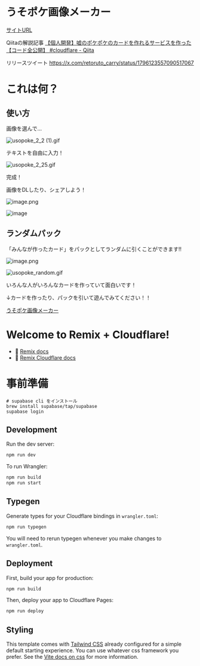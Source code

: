 # うそポケ画像メーカー

[サイトURL](https://usopoke.asonde.me/)

Qiitaの解説記事
[【個人開発】嘘のポケポケのカードを作れるサービスを作った【コード全公開】 \#cloudflare \- Qiita](https://qiita.com/retoruto_carry/items/66725ea6fdd899d8f210)

リリースツイート
https://x.com/retoruto_carry/status/1796123557090517067

# これは何？

## 使い方

画像を選んで...

![usopoke_2_2 (1).gif](https://qiita-image-store.s3.ap-northeast-1.amazonaws.com/0/156690/308e847e-ae2d-835a-4c55-9bf3193e1d7c.gif)


テキストを自由に入力！

![usopoke_2_25.gif](https://qiita-image-store.s3.ap-northeast-1.amazonaws.com/0/156690/3170e331-13a3-e326-ee44-f353d16845b7.gif)


完成！

画像をDLしたり、シェアしよう！

![image.png](https://qiita-image-store.s3.ap-northeast-1.amazonaws.com/0/156690/5e7a6f1b-3396-609e-c634-3374709ea800.png)


![image](https://github.com/user-attachments/assets/be2c9739-ea7c-482f-8700-728bbf412551)


## ランダムパック

「みんなが作ったカード」をパックとしてランダムに引くことができます!!

![image.png](https://qiita-image-store.s3.ap-northeast-1.amazonaws.com/0/156690/41e7440b-424f-5cee-3cd1-562c6594996b.png)


![usopoke_random.gif](https://qiita-image-store.s3.ap-northeast-1.amazonaws.com/0/156690/099448ca-6f51-189a-43d7-ffa3b4c51cd5.gif)

いろんな人がいろんなカードを作っていて面白いです！

↓カードを作ったり、パックを引いて遊んでみてください！！

[うそポケ画像メーカー](https://usopoke.asonde.me/)



# Welcome to Remix + Cloudflare!

- 📖 [Remix docs](https://remix.run/docs)
- 📖 [Remix Cloudflare docs](https://remix.run/guides/vite#cloudflare)

# 事前準備
```
# supabase cli をインストール
brew install supabase/tap/supabase
supabase login
```

## Development

Run the dev server:

```sh
npm run dev
```

To run Wrangler:

```sh
npm run build
npm run start
```

## Typegen

Generate types for your Cloudflare bindings in `wrangler.toml`:

```sh
npm run typegen
```

You will need to rerun typegen whenever you make changes to `wrangler.toml`.

## Deployment

First, build your app for production:

```sh
npm run build
```

Then, deploy your app to Cloudflare Pages:

```sh
npm run deploy
```

## Styling

This template comes with [Tailwind CSS](https://tailwindcss.com/) already configured for a simple default starting experience. You can use whatever css framework you prefer. See the [Vite docs on css](https://vitejs.dev/guide/features.html#css) for more information.
